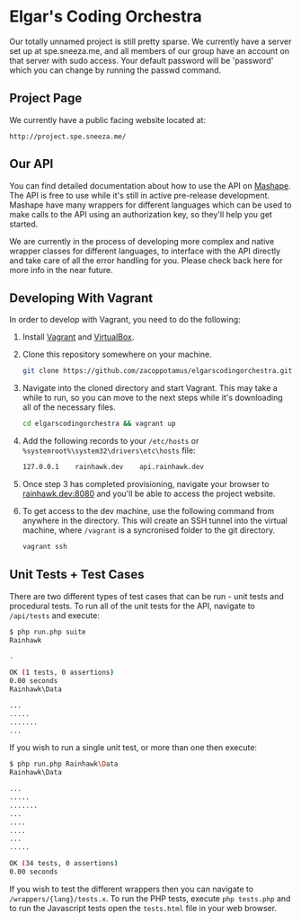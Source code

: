 Elgar's Coding Orchestra
=====================

Our totally unnamed project is still pretty sparse. We currently have a server set up at spe.sneeza.me, and all members of our group have an account on that server with sudo access. Your default password will be 'password' which you can change by running the passwd command.

Project Page
---------------------

We currently have a public facing website located at:

```
http://project.spe.sneeza.me/
```

Our API
---------------------

You can find detailed documentation about how to use the API on [Mashape](https://www.mashape.com/sneeza/project-rainhawk#!documentation). The API is free to use while it's still in active pre-release development. Mashape have many wrappers for different languages which can be used to make calls to the API using an authorization key, so they'll help you get started.

We are currently in the process of developing more complex and native wrapper classes for different languages, to interface with the API directly and take care of all the error handling for you. Please check back here for more info in the near future.

Developing With Vagrant
---------------------

In order to develop with Vagrant, you need to do the following:

1. Install [Vagrant](http://www.vagrantup.com/) and [VirtualBox](https://www.virtualbox.org/wiki/Downloads).

2. Clone this repository somewhere on your machine.

    ```bash
    git clone https://github.com/zacoppotamus/elgarscodingorchestra.git
    ```

3. Navigate into the cloned directory and start Vagrant. This may take a while to run, so you can move to the next steps while it's downloading all of the necessary files.

    ```bash
    cd elgarscodingorchestra && vagrant up
    ```

4. Add the following records to your `/etc/hosts` or `%systemroot%\system32\drivers\etc\hosts` file:

    ```bash
    127.0.0.1    rainhawk.dev    api.rainhawk.dev
    ```

5. Once step 3 has completed provisioning, navigate your browser to [rainhawk.dev:8080](http://rainhawk.dev:8080) and you'll be able to access the project website.

6. To get access to the dev machine, use the following command from anywhere in the directory. This will create an SSH tunnel into the virtual machine, where `/vagrant` is a syncronised folder to the git directory.

    ```bash
    vagrant ssh
    ```

Unit Tests + Test Cases
---------------------

There are two different types of test cases that can be run - unit tests and procedural tests. To run all of the unit tests for the API, navigate to `/api/tests` and execute:

```bash
$ php run.php suite
Rainhawk

.

OK (1 tests, 0 assertions)
0.00 seconds
Rainhawk\Data

...
.....
.......
...
```

If you wish to run a single unit test, or more than one then execute:

```bash
$ php run.php Rainhawk\Data
Rainhawk\Data

...
.....
.......
...
....
....
...
.....

OK (34 tests, 0 assertions)
0.00 seconds
```

If you wish to test the different wrappers then you can navigate to `/wrappers/{lang}/tests.x`. To run the PHP tests, execute `php tests.php` and to run the Javascript tests open the `tests.html` file in your web browser.
